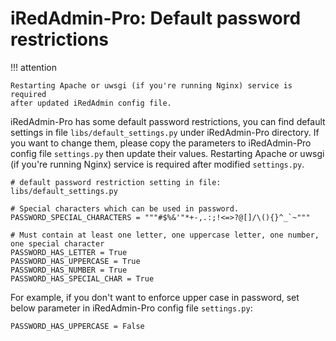 # iRedAdmin-Pro: Default password restrictions

!!! attention

    Restarting Apache or uwsgi (if you're running Nginx) service is required
    after updated iRedAdmin config file.

iRedAdmin-Pro has some default password restrictions, you can find default
settings in file `libs/default_settings.py` under iRedAdmin-Pro directory.
If you want to change them, please copy the parameters to iRedAdmin-Pro config
file `settings.py` then update their values. Restarting Apache or uwsgi (if
you're running Nginx) service is required after modified `settings.py`.

```
# default password restriction setting in file: libs/default_settings.py

# Special characters which can be used in password.
PASSWORD_SPECIAL_CHARACTERS = """#$%&'"*+-,.:;!<=>?@[]/\(){}^_`~"""

# Must contain at least one letter, one uppercase letter, one number, one special character
PASSWORD_HAS_LETTER = True
PASSWORD_HAS_UPPERCASE = True
PASSWORD_HAS_NUMBER = True
PASSWORD_HAS_SPECIAL_CHAR = True
```

For example, if you don't want to enforce upper case in password, set below
parameter in iRedAdmin-Pro config file `settings.py`:

```
PASSWORD_HAS_UPPERCASE = False
```
